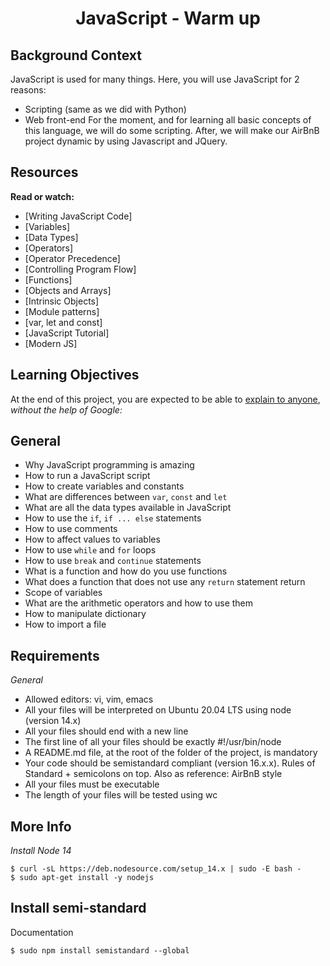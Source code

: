 
<h1 align="center">JavaScript - Warm up</h1>

## Background Context

JavaScript is used for many things. Here, you will use JavaScript for 2 reasons:

+ Scripting (same as we did with Python)
+ Web front-end
For the moment, and for learning all basic concepts of this language, we will do some scripting. After, we will make our AirBnB project dynamic by using Javascript and JQuery.

## Resources

**Read or watch:**

+ [Writing JavaScript Code]
+ [Variables]
+ [Data Types]
+ [Operators]
+ [Operator Precedence]
+ [Controlling Program Flow]
+ [Functions]
+ [Objects and Arrays]
+ [Intrinsic Objects]
+ [Module patterns]
+ [var, let and const]
+ [JavaScript Tutorial]
+ [Modern JS]


## Learning Objectives

At the end of this project, you are expected to be able to [explain to anyone](https://fs.blog/feynman-learning-technique/), *without the help of Google:*

## General

+ Why JavaScript programming is amazing
+ How to run a JavaScript script
+ How to create variables and constants
+ What are differences between ```var```, ```const``` and ```let```
+ What are all the data types available in JavaScript
+ How to use the ```if```, ```if ... else``` statements
+ How to use comments
+ How to affect values to variables
+ How to use ```while``` and ```for``` loops
+ How to use ```break``` and ```continue``` statements
+ What is a function and how do you use functions
+ What does a function that does not use any ```return``` statement return
+ Scope of variables
+ What are the arithmetic operators and how to use them
+ How to manipulate dictionary
+ How to import a file


## Requirements

*General*

+ Allowed editors: vi, vim, emacs
+ All your files will be interpreted on Ubuntu 20.04 LTS using node (version 14.x)
+ All your files should end with a new line
+ The first line of all your files should be exactly #!/usr/bin/node
+ A README.md file, at the root of the folder of the project, is mandatory
+ Your code should be semistandard compliant (version 16.x.x). Rules of Standard + semicolons on top. Also as reference: AirBnB style
+ All your files must be executable
+ The length of your files will be tested using wc

## More Info

*Install Node 14*

```
$ curl -sL https://deb.nodesource.com/setup_14.x | sudo -E bash -
$ sudo apt-get install -y nodejs
```

## Install semi-standard

Documentation

```$ sudo npm install semistandard --global```

